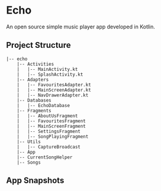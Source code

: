 # Echo
An open source simple music player app developed in Kotlin.

## Project Structure

    |-- echo
        |-- Activities
        |   |-- MainActivity.kt
        |   |-- SplashActivity.kt
        |-- Adapters
        |   |-- FavouritesAdapter.kt
        |   |-- MainScreenAdapter.kt
        |   |-- NavDrawerAdapter.kt
        |-- Databases
        |   |-- EchoDatabase
        |-- Fragments
        |   |-- AboutUsFragment
        |   |-- FavouritesFragment
        |   |-- MainScreenFragment
        |   |-- SettingsFragment
        |   |-- SongPlayingFragment
        |-- Utils
        |   |-- CaptureBroadcast
        |-- App
        |-- CurrentSongHelper
        |-- Songs

## App Snapshots

